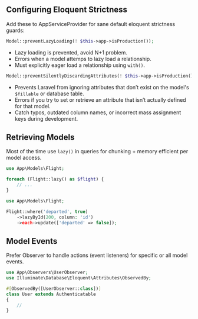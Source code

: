 ## Configuring Eloquent Strictness
Add these to AppServiceProvider for sane default eloquent strictness guards:
```php
Model::preventLazyLoading(! $this->app->isProduction());
```
- Lazy loading is prevented, avoid N+1 problem.
- Errors when a model attemps to lazy load a relationship.
- Must explicitly eager load a relationship using `with()`.
```php
Model::preventSilentlyDiscardingAttributes(! $this->app->isProduction());
```
- Prevents Laravel from ignoring attributes that don’t exist on the model's `$fillable` or database table.
- Errors if you try to set or retrieve an attribute that isn’t actually defined for that model.
- Catch typos, outdated column names, or incorrect mass assignment keys during development.

## Retrieving Models
Most of the time use `lazy()` in queries for chunking + memory efficient per model access.
```php
use App\Models\Flight;

foreach (Flight::lazy() as $flight) {
    // ...
}
```

```php
use App\Models\Flight;

Flight::where('departed', true)
    ->lazyById(200, column: 'id')
    ->each->update(['departed' => false]);
```

## Model Events
Prefer Observer to handle actions (event listeners) for specific or all model events.
```php
use App\Observers\UserObserver;
use Illuminate\Database\Eloquent\Attributes\ObservedBy;

#[ObservedBy([UserObserver::class])]
class User extends Authenticatable
{
    //
}
```
